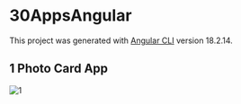 # 30AppsAngular

This project was generated with [Angular CLI](https://github.com/angular/angular-cli) version 18.2.14.

## 1 Photo Card App
![1](https://github.com/buddhika85/30_Apps_Angular/tree/main/app_pics?raw=true)
